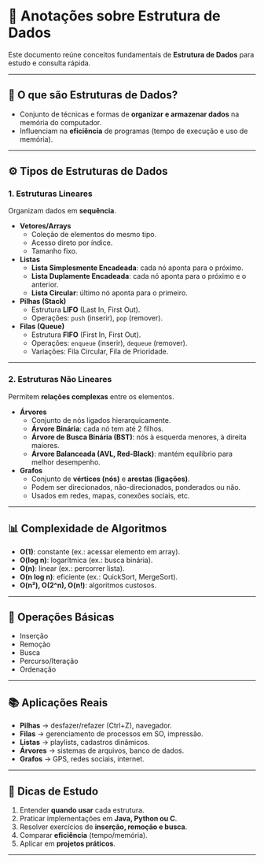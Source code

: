 # 📝 Anotações sobre Estrutura de Dados

Este documento reúne conceitos fundamentais de **Estrutura de Dados** para estudo e consulta rápida.

---

## 📌 O que são Estruturas de Dados?
- Conjunto de técnicas e formas de **organizar e armazenar dados** na memória do computador.
- Influenciam na **eficiência** de programas (tempo de execução e uso de memória).

---

## ⚙️ Tipos de Estruturas de Dados

### 1. Estruturas Lineares
Organizam dados em **sequência**.
- **Vetores/Arrays**
  - Coleção de elementos do mesmo tipo.
  - Acesso direto por índice.
  - Tamanho fixo.
- **Listas**
  - **Lista Simplesmente Encadeada**: cada nó aponta para o próximo.
  - **Lista Duplamente Encadeada**: cada nó aponta para o próximo e o anterior.
  - **Lista Circular**: último nó aponta para o primeiro.
- **Pilhas (Stack)**
  - Estrutura **LIFO** (Last In, First Out).
  - Operações: `push` (inserir), `pop` (remover).
- **Filas (Queue)**
  - Estrutura **FIFO** (First In, First Out).
  - Operações: `enqueue` (inserir), `dequeue` (remover).
  - Variações: Fila Circular, Fila de Prioridade.

---

### 2. Estruturas Não Lineares
Permitem **relações complexas** entre os elementos.
- **Árvores**
  - Conjunto de nós ligados hierarquicamente.
  - **Árvore Binária**: cada nó tem até 2 filhos.
  - **Árvore de Busca Binária (BST)**: nós à esquerda menores, à direita maiores.
  - **Árvore Balanceada (AVL, Red-Black)**: mantém equilíbrio para melhor desempenho.
- **Grafos**
  - Conjunto de **vértices (nós)** e **arestas (ligações)**.
  - Podem ser direcionados, não-direcionados, ponderados ou não.
  - Usados em redes, mapas, conexões sociais, etc.

---

## 📊 Complexidade de Algoritmos
- **O(1)**: constante (ex.: acessar elemento em array).
- **O(log n)**: logarítmica (ex.: busca binária).
- **O(n)**: linear (ex.: percorrer lista).
- **O(n log n)**: eficiente (ex.: QuickSort, MergeSort).
- **O(n²), O(2^n), O(n!)**: algoritmos custosos.

---

## 🔑 Operações Básicas
- Inserção
- Remoção
- Busca
- Percurso/Iteração
- Ordenação

---

## 📚 Aplicações Reais
- **Pilhas** → desfazer/refazer (Ctrl+Z), navegador.
- **Filas** → gerenciamento de processos em SO, impressão.
- **Listas** → playlists, cadastros dinâmicos.
- **Árvores** → sistemas de arquivos, banco de dados.
- **Grafos** → GPS, redes sociais, internet.

---

## 🧠 Dicas de Estudo
1. Entender **quando usar** cada estrutura.
2. Praticar implementações em **Java, Python ou C**.
3. Resolver exercícios de **inserção, remoção e busca**.
4. Comparar **eficiência** (tempo/memória).
5. Aplicar em **projetos práticos**.

---

